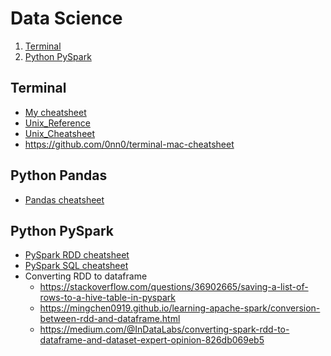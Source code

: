 # Data Science
1. [Terminal](#terminal)
2. [Python PySpark](#python-pyspark)

## Terminal
- [My cheatsheet](terminal.md)
- [Unix_Reference](https://files.fosswire.com/2007/08/fwunixref.pdf)
- [Unix_Cheatsheet](http://cheatsheetworld.com/programming/unix-linux-cheat-sheet/)
- https://github.com/0nn0/terminal-mac-cheatsheet

## Python Pandas
- [Pandas cheatsheet](https://s3.amazonaws.com/assets.datacamp.com/blog_assets/PandasPythonForDataScience+(1).pdf)

## Python PySpark
- [PySpark RDD cheatsheet](https://s3.amazonaws.com/assets.datacamp.com/blog_assets/PySpark_Cheat_Sheet_Python.pdf)
- [PySpark SQL cheatsheet](https://s3.amazonaws.com/assets.datacamp.com/blog_assets/PySpark_SQL_Cheat_Sheet_Python.pdf)
- Converting RDD to dataframe
	- https://stackoverflow.com/questions/36902665/saving-a-list-of-rows-to-a-hive-table-in-pyspark
	- https://mingchen0919.github.io/learning-apache-spark/conversion-between-rdd-and-dataframe.html
	- https://medium.com/@InDataLabs/converting-spark-rdd-to-dataframe-and-dataset-expert-opinion-826db069eb5

